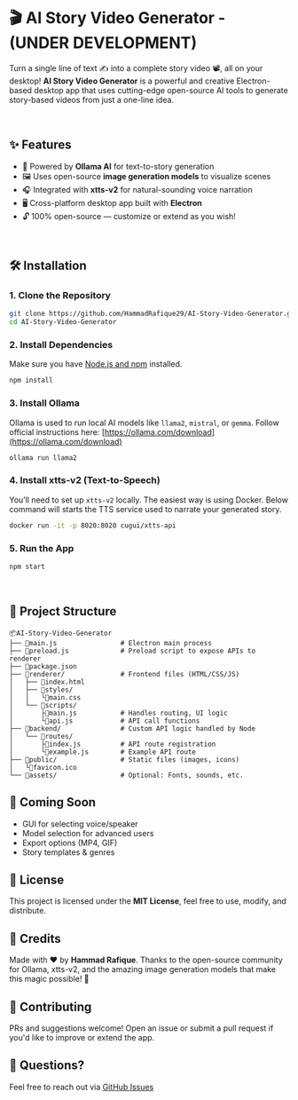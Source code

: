 # 🎬 AI Story Video Generator  - (UNDER DEVELOPMENT)

Turn a single line of text ✍️ into a complete story video 📽️, all on your desktop!
**AI Story Video Generator** is a powerful and creative Electron-based desktop app that uses cutting-edge open-source AI tools to generate story-based videos from just a one-line idea.

<br>

## ✨ Features

- 🧠 Powered by **Ollama AI** for text-to-story generation
- 🖼️ Uses open-source **image generation models** to visualize scenes
- 🎧 Integrated with **xtts-v2** for natural-sounding voice narration
- 🖥️ Cross-platform desktop app built with **Electron**
- 🔓 100% open-source — customize or extend as you wish!

<br>

## 🛠️ Installation

### 1. Clone the Repository

```bash
git clone https://github.com/HammadRafique29/AI-Story-Video-Generator.git
cd AI-Story-Video-Generator
````


### 2. Install Dependencies

Make sure you have [Node.js and npm](https://nodejs.org/en/download/) installed.

```bash
npm install
```



### 3. Install Ollama

Ollama is used to run local AI models like `llama2`, `mistral`, or `gemma`.
Follow official instructions here: [https://ollama.com/download](https://ollama.com/download)


```bash
ollama run llama2
```


### 4. Install xtts-v2 (Text-to-Speech)

You’ll need to set up `xtts-v2` locally. The easiest way is using Docker. Below command will starts the TTS service used to narrate your generated story.

```bash
docker run -it -p 8020:8020 cugui/xtts-api
```



### 5. Run the App

```bash
npm start
```


<br>

## 📁 Project Structure

```
📦AI-Story-Video-Generator
├── 📜main.js                # Electron main process
├── 📜preload.js             # Preload script to expose APIs to renderer
├── 📜package.json
├── 📁renderer/              # Frontend files (HTML/CSS/JS)
│   ├── 📜index.html
│   ├── 📁styles/
│   │   └📜main.css
│   └── 📁scripts/
│       ├📜main.js           # Handles routing, UI logic
│       └📜api.js            # API call functions
├── 📁backend/               # Custom API logic handled by Node
│   └── 📁routes/
│       ├📜index.js          # API route registration
│       └📜example.js        # Example API route
├── 📁public/                # Static files (images, icons)
│   └📜favicon.ico
└── 📁assets/                # Optional: Fonts, sounds, etc.
```


## 🚀 Coming Soon

* GUI for selecting voice/speaker
* Model selection for advanced users
* Export options (MP4, GIF)
* Story templates & genres



## 📄 License

This project is licensed under the **MIT License**, feel free to use, modify, and distribute.


## 🙌 Credits

Made with ❤️ by **Hammad Rafique**.
 Thanks to the open-source community for Ollama, xtts-v2, and the amazing image generation models that make this magic possible! 💫

## 🤝 Contributing

PRs and suggestions welcome! Open an issue or submit a pull request if you'd like to improve or extend the app.


## 💬 Questions?

Feel free to reach out via [GitHub Issues](https://github.com/HammadRafique29/AI-Story-Video-Generator/issues)
